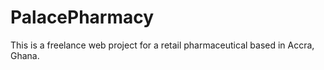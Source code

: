 # PalacePharmacy
This is a freelance web project for a retail pharmaceutical based in Accra, Ghana.
